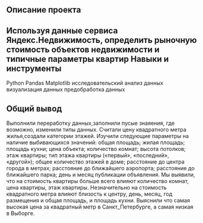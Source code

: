 Описание проекта
----

Используя данные сервиса Яндекс.Недвижимость, определить рыночную стоимость объектов недвижимости и типичные параметры квартир
Навыки и инструменты
---
Python
Pandas
Matplotlib
исследовательский анализ данных
визуализация данных
предобработка данных

Общий вывод
---
Выполнили переработку данных,заполнили пусые знаяения, где возможно, изменили типы данных. Считали цену квадратного метра жилья,создали категории этажей. Изучили следующие параметры на наличие выбивающихся значений: общая площадь; жилая площадь; площадь кухни; цена объекта; количество комнат; высота потолков; этаж квартиры; тип этажа квартиры («первый», «последний», «другой»); общее количество этажей в доме; расстояние до центра города в метрах; расстояние до ближайшего аэропорта; расстояние до ближайшего парка; день и месяц публикации объявления. Мы выявили, что на стоимость квартиры больше всего влияют количество комнат, цена квартиры, этаж квартиры. Незначительно на стоимость квадратного метра влияют близость к центру, день, месяц, год размещения и общая площадь, и площадь кухни. Выяснили что самая высокая цена за квадратный метр в Санкт_Петербурге, а самая низкая в Выборге.
